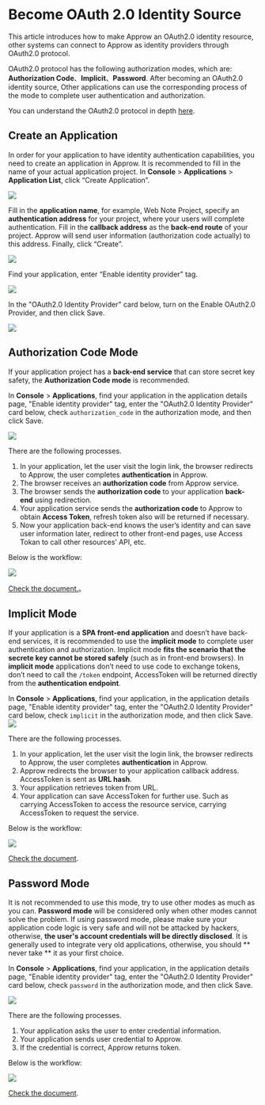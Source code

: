 # Become OAuth 2.0 Identity Source

<LastUpdated/>

This article introduces how to make Approw an OAuth2.0 identity resource, other systems can connect to Approw as identity providers through OAuth2.0 protocol.

OAuth2.0 protocol has the following authorization modes, which are: **Authorization Code**、**Implicit**、**Password**. After becoming an OAuth2.0 identity source, Other applications can use the corresponding process of the mode to complete user authentication and authorization.

You can understand the OAuth2.0 protocol in depth [here](/concepts/oidc/oidc-overview.md).

## Create an Application

In order for your application to have identity authentication capabilities, you need to create an application in Approw. It is recommended to fill in the name of your actual application project. In **Console** > **Applications** > **Application List**, click “Create Application”.

![](~@imagesZhCn/guides/federation/oidc/1-1.png)

Fill in the **application name**, for example, Web Note Project, specify an **authentication address** for your project, where your users will complete authentication. Fill in the **callback address** as the **back-end route** of your project. Approw will send user information (authorization code actually) to this address. Finally, click “Create”.

![](~@imagesZhCn/guides/federation/oidc/1-2.png)

Find your application, enter “Enable identity provider” tag.

![](~@imagesZhCn/guides/federation/oauth/1-1.png)

In the "OAuth2.0 Identity Provider" card below, turn on the Enable OAuth2.0 Provider, and then click Save.

![](~@imagesZhCn/guides/federation/oauth/1-2.png)

## Authorization Code Mode

If your application project has a **back-end service** that can store secret key safety, the **Authorization Code mode** is recommended.

In **Console** > **Applications**, find your application in the application details page, "Enable identity provider" tag, enter the "OAuth2.0 Identity Provider" card below, check `authorization_code` in the authorization mode, and then click Save.

![](~@imagesZhCn/guides/federation/oauth/1-3.png)

There are the following processes.

1. In your application, let the user visit the login link, the browser redirects to Approw, the user completes **authentication** in Approw.
2. The browser receives an **authorization code** from Approw service.
3. The browser sends the **authorization code** to your application **back-end** using redirection.
4. Your application service sends the **authorization code** to Approw to obtain **Access Token**, refresh token also will be returned if necessary.
5. Now your application back-end knows the user’s identity and can save user information later, redirect to other front-end pages, use Access Tokan to call other resources’ API, etc.

Below is the workflow:

![](~@imagesZhCn/guides/federation/oauth/authorization-code-flow.png)

[Check the document.](/federation/oauth2/authorization-code/)。

## Implicit Mode

If your application is a **SPA front-end application** and doesn’t have back-end services, it is recommended to use the **implicit mode** to complete user authentication and authorization. Implicit mode **fits the scenario that the secrete key cannot be stored safely** (such as in front-end browsers). In **implicit mode** applications don’t need to use code to exchange tokens, don’t need to call the `/token` endpoint, AccessToken will be returned directly from the **authentication endpoint**.

In **Console** > **Applications**, find your application, in the application details page, "Enable identity provider" tag, enter the "OAuth2.0 Identity Provider" card below, check `implicit` in the authorization mode, and then click Save.
![](~@imagesZhCn/guides/federation/oauth/1-4.png)

There are the following processes.

1. In your application, let the user visit the login link, the browser redirects to Approw, the user completes **authentication** in Approw.
2. Approw redirects the browser to your application callback address. AccessToken is sent as **URL hash**.
3. Your application retrieves token from URL.
4. Your application can save AccessToken for further use. Such as carrying AccessToken to access the resource service, carrying AccessToken to request the service.

Below is the workflow:

![](~@imagesZhCn/guides/federation/oauth/implicit-flow.png)

[Check the document](/federation/oauth2/implicit).

## Password Mode

It is not recommended to use this mode, try to use other modes as much as you can. **Password mode** will be considered only when other modes cannot solve the problem. If using password mode, please make sure your application code logic is very safe and will not be attacked by hackers, otherwise, **the user's account credentials will be directly disclosed**. It is generally used to integrate very old applications, otherwise, you should ** never take ** it as your first choice.

In **Console** > **Applications**, find your application, in the application details page, "Enable identity provider" tag, enter the "OAuth2.0 Identity Provider" card below, check `password` in the authorization mode, and then click Save.

![](~@imagesZhCn/guides/federation/oauth/1-5.png)

There are the following processes.

1. Your application asks the user to enter credential information.
2. Your application sends user credential to Approw.
3. If the credential is correct, Approw returns token.

Below is the workflow:

![](~@imagesZhCn/guides/federation/oauth/password-flow.png)

[Check the document](/federation/oauth2/password).
